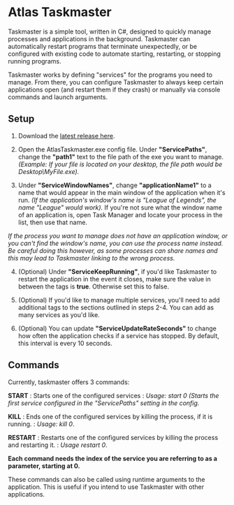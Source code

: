 # Atlas Taskmaster
 
 Taskmaster is a simple tool, written in C#, designed to quickly manage processes and applications in the background. Taskmaster can automatically restart programs that terminate unexpectedly, or be configured with existing code to automate starting, restarting, or stopping running programs.

Taskmaster works by defining "services" for the programs you need to manage. From there, you can configure Taskmaster to always keep certain applications open (and restart them if they crash) or manually via console commands and launch arguments.

## Setup

1. Download the [latest release here](https://github.com/AtlasAttack/Atlas-Taskmaster/releases).

2. Open the AtlasTaskmaster.exe config file. Under **"ServicePaths"**, change the **"path1"** text to the file path of the exe you want to manage. *(Example: If your file is located on your desktop, the file path would be Desktop\MyFile.exe).*

3. Under **"ServiceWindowNames"**, change **"applicationName1"** to a name that would appear in the main window of the application when it's run. *(If the application's window's name is "League of Legends", the name "League" would work).* If you're not sure what the window name of an application is, open Task Manager and locate your process in the list, then use that name.

*If the process you want to manage does not have an application window, or you can't find the window's name, you can use the process name instead. Be careful doing this however, as some processes can share names and this may lead to Taskmaster linking to the wrong process.*

4. (Optional) Under **"ServiceKeepRunning"**, if you'd like Taskmaster to restart the application in the event it closes, make sure the value in between the <string> tags is **true**. Otherwise set this to false.
 
 5. (Optional) If you'd like to manage multiple services, you'll need to add additional <string> tags to the sections outlined in steps 2-4. You can add as many services as you'd like.
 
 6. (Optional) You can update **"ServiceUpdateRateSeconds"** to change how often the application checks if a service has stopped. By default, this interval is every 10 seconds.

## Commands

Currently, taskmaster offers 3 commands:

**START** : Starts one of the configured services : *Usage: start 0 (Starts the first service configured in the "ServicePaths" setting in the config.*

**KILL** : Ends one of the configured services by killing the process, if it is running. : *Usage: kill 0*.

**RESTART** : Restarts one of the configured services by killing the process and restarting it. : *Usage restart 0*.

**Each command needs the index of the service you are referring to as a parameter, starting at 0.**

These commands can also be called using runtime arguments to the application. This is useful if you intend to use Taskmaster with other applications.
